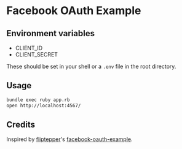 # Facebook OAuth Example

## Environment variables

- CLIENT_ID
- CLIENT_SECRET

These should be set in your shell or a `.env` file in the root directory.

## Usage

```sh
bundle exec ruby app.rb
open http://localhost:4567/
```

## Credits

Inspired by [fliptepper]'s [facebook-oauth-example][original].

[fliptepper]: [https://github.com/fiptepper]
[original]: https://github.com/filiptepper/facebook-oauth-example
